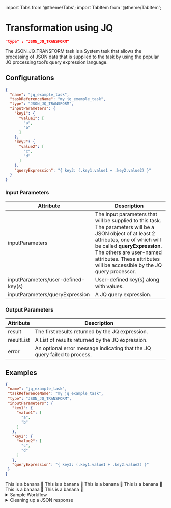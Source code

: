 import Tabs from '@theme/Tabs';
import TabItem from '@theme/TabItem';

# Transformation using JQ

```json
"type" : "JSON_JQ_TRANSFORM"
```

The JSON_JQ_TRANSFORM task is a System task that allows the processing of JSON data that is supplied to the task by using the popular JQ processing tool’s query expression language.

## Configurations

```json
{
  "name": "jq_example_task",
  "taskReferenceName": "my_jq_example_task",
  "type": "JSON_JQ_TRANSFORM",
  "inputParameters": {
    "key1": {
      "value1": [
        "a",
        "b"
      ]
    },
    "key2": {
      "value2": [
        "c",
        "d"
      ]
    },
    "queryExpression": "{ key3: (.key1.value1 + .key2.value2) }"
  }
}
```

### Input Parameters

|Attribute | Description |
|--|--|
|inputParameters | The input parameters that will be supplied to this task. The parameters will be a JSON object of at least 2 attributes, one of which will be called **queryExpression**. The others are user-named attributes. These attributes will be accessible by the JQ query processor. |
| inputParameters/user-defined-key(s) |	User-defined key(s) along with values. |
| inputParameters/queryExpression | A JQ query expression. |

### Output Parameters
|Attribute | Description |
|--|--|
| result |	The first results returned by the JQ expression. |
| resultList |	A List of results returned by the JQ expression. |
| error |	An optional error message indicating that the JQ query failed to process. |

## Examples

<Tabs>
 <TabItem value="JSON" lable="JSON">

 ```json
{
  "name": "jq_example_task",
  "taskReferenceName": "my_jq_example_task",
  "type": "JSON_JQ_TRANSFORM",
  "inputParameters": {
    "key1": {
      "value1": [
        "a",
        "b"
      ]
    },
    "key2": {
      "value2": [
        "c",
        "d"
      ]
    },
    "queryExpression": "{ key3: (.key1.value1 + .key2.value2) }"
  }
}
```

</TabItem>
<TabItem value="Java" label="Java">
This is a banana 🍌
</TabItem>
<TabItem value="Golang" label="Golang">
    This is a banana 🍌
</TabItem>
<TabItem value="Python" label="Python">
  This is a banana 🍌
</TabItem>
<TabItem value="CSharp" label="CSharp">
  This is a banana 🍌
</TabItem>
<TabItem value="javascript" label="Javascript">
    This is a banana 🍌
</TabItem>
<TabItem value="clojure" label="Clojure">
    This is a banana 🍌
</TabItem>
</Tabs>

<details><summary>Sample Workflow</summary>
<p>

```json
{
  "name": "jq_example_task",
  "taskReferenceName": "my_jq_example_task",
  "type": "JSON_JQ_TRANSFORM",
  "inputParameters": {
    "key1": {
      "value1": [
        "a",
        "b"
      ]
    },
    "key2": {
      "value2": [
        "c",
        "d"
      ]
    },
    "queryExpression": "{ key3: (.key1.value1 + .key2.value2) }"
  }
}
```

The inputParameters attribute is expected to have a value object with the following:

1. A list of key-value pair objects denoted key1/value1, key2/value2 in the example. Note the key1/value1 are arbitrary names used in this example.
2. A key with the name **queryExpression**, whose value is a JQ expression. The expression will operate on the value of the **inputParameters attribute**. In this example, the **inputParameters** have two inner objects named by attributes **key1** and **key2**, each of which has an object that is named **value1** and **value2**. They have an associated array of strings as values, **"a"**, **"b"** and **"c"**, **"d"**. The expression **key3: (.key1.value1 + .key2.value2)** concatenates the 2 string arrays into a single array against an attribute named **key3**.

The execution of this example task above will provide the following output. The **resultList** attribute stores the full list of the **queryExpression** result. The **result** attribute stores the first element of the resultList. An optional **error** attribute along with a string message will be returned if there is an error processing the query expression.

```json
{
  "result": {
    "key3": [
      "a",
      "b",
      "c",
      "d"
    ]
  },
  "resultList": [
    {
      "key3": [
        "a",
        "b",
        "c",
        "d"
      ]
    }
  ]
}
```
</p>
</details>

<details><summary>Cleaning up a JSON response</summary>
<p>
An HTTP Task makes an API call to GitHub to request a list of "stargazers" (users who have starred a repository). The API response (for just one user) looks like this:

The snippet of **${hundred_stargazers_ref.output}**

  ```
"body":[
  {
  "starred_at":"2016-12-14T19:55:46Z",
  "user":{
    "login":"lzehrung",
    "id":924226,
    "node_id":"MDQ6VXNlcjkyNDIyNg==",
    "avatar_url":"https://avatars.githubusercontent.com/u/924226?v=4",
    "gravatar_id":"",
    "url":"https://api.github.com/users/lzehrung",
    "html_url":"https://github.com/lzehrung",
    "followers_url":"https://api.github.com/users/lzehrung/followers",
    "following_url":"https://api.github.com/users/lzehrung/following{/other_user}",
    "gists_url":"https://api.github.com/users/lzehrung/gists{/gist_id}",
    "starred_url":"https://api.github.com/users/lzehrung/starred{/owner}{/repo}",
    "subscriptions_url":"https://api.github.com/users/lzehrung/subscriptions",
    "organizations_url":"https://api.github.com/users/lzehrung/orgs",
    "repos_url":"https://api.github.com/users/lzehrung/repos",
    "events_url":"https://api.github.com/users/lzehrung/events{/privacy}",
    "received_events_url":"https://api.github.com/users/lzehrung/received_events",
    "type":"User",
    "site_admin":false
  }
}
]
```
We only need the **starred_at** and **login** parameters for users who starred the repository after a given date (provided as an input to the workflow **${workflow.input.cutoff_date}**). We'll use the JQ Transform to simplify the output:

```json
{
          "name": "jq_cleanup_stars",
          "taskReferenceName": "jq_cleanup_stars_ref",
          "inputParameters": {
            "starlist": "${hundred_stargazers_ref.output.response.body}",
            "queryExpression": "[.starlist[] | select (.starred_at > \"${workflow.input.cutoff_date}\") |{occurred_at:.starred_at, member: {github:  .user.login}}]"
          },
          "type": "JSON_JQ_TRANSFORM",
        }
```

The JSON is stored in **starlist**. The **queryExpression** reads in the JSON, selects only entries where the **starred_at** value meets the date criteria, and generates output JSON of the form:
```json
{
  "occurred_at": "date from JSON",
  "member":{
    "github" : "github Login from JSON"
  }
}
```
The entire expression is wrapped in [] to indicate that the response should be an array.
</p>
</details>